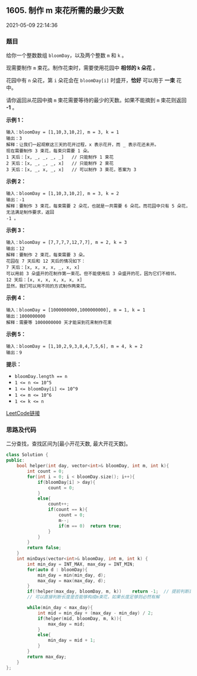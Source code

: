 ## 1605. 制作 m 束花所需的最少天数

2021-05-09 22:14:36

### 题目

给你一个整数数组 ``bloomDay``，以及两个整数 ``m`` 和 ``k`` 。

现需要制作 ``m`` 束花。制作花束时，需要使用花园中 **相邻的 ``k`` 朵花** 。

花园中有 ``n`` 朵花，第 ``i`` 朵花会在 ``bloomDay[i]`` 时盛开，**恰好** 可以用于 **一束** 花中。

请你返回从花园中摘 ``m`` 束花需要等待的最少的天数。如果不能摘到 ``m`` 束花则返回 **-1** 。



**示例 1：**

```
输入：bloomDay = [1,10,3,10,2], m = 3, k = 1
输出：3
解释：让我们一起观察这三天的花开过程，x 表示花开，而 _ 表示花还未开。
现在需要制作 3 束花，每束只需要 1 朵。
1 天后：[x, _, _, _, _]   // 只能制作 1 束花
2 天后：[x, _, _, _, x]   // 只能制作 2 束花
3 天后：[x, _, x, _, x]   // 可以制作 3 束花，答案为 3
```

**示例 2：**

```
输入：bloomDay = [1,10,3,10,2], m = 3, k = 2
输出：-1
解释：要制作 3 束花，每束需要 2 朵花，也就是一共需要 6 朵花。而花园中只有 5 朵花，无法满足制作要求，返回 
-1 。
```

**示例 3：**

```
输入：bloomDay = [7,7,7,7,12,7,7], m = 2, k = 3
输出：12
解释：要制作 2 束花，每束需要 3 朵。
花园在 7 天后和 12 天后的情况如下：
7 天后：[x, x, x, x, _, x, x]
可以用前 3 朵盛开的花制作第一束花。但不能使用后 3 朵盛开的花，因为它们不相邻。
12 天后：[x, x, x, x, x, x, x]
显然，我们可以用不同的方式制作两束花。
```

**示例 4：**

```
输入：bloomDay = [1000000000,1000000000], m = 1, k = 1
输出：1000000000
解释：需要等 1000000000 天才能采到花来制作花束
```

**示例 5：**

```
输入：bloomDay = [1,10,2,9,3,8,4,7,5,6], m = 4, k = 2
输出：9
```



**提示：**


- ``bloomDay.length == n``
- ``1 <= n <= 10^5``
- ``1 <= bloomDay[i] <= 10^9``
- ``1 <= m <= 10^6``
- ``1 <= k <= n``



[LeetCode链接](https://leetcode-cn.com/problems/minimum-number-of-days-to-make-m-bouquets/)

### 思路及代码

二分查找，查找区间为[最小开花天数, 最大开花天数]。

```cpp
class Solution {
public:
    bool helper(int day, vector<int>& bloomDay, int m, int k){
        int count = 0;
        for(int i = 0; i < bloomDay.size(); i++){
            if(bloomDay[i] > day){
                count = 0;
            }
            else{
                count++;
                if(count == k){
                    count = 0;
                    m--;
                    if(m == 0)  return true;
                }
            }
        }
        return false;
    }
    int minDays(vector<int>& bloomDay, int m, int k) {
        int min_day = INT_MAX, max_day = INT_MIN;
        for(auto d : bloomDay){
            min_day = min(min_day, d);
            max_day = max(max_day, d);
        }
        if(!helper(max_day, bloomDay, m, k))    return -1;  // 提前判断是否有效
        // 可以直接判断长度是否能够构成m束花，如果长度足够则必然有解

        while(min_day < max_day){
            int mid = min_day + (max_day - min_day) / 2;
            if(helper(mid, bloomDay, m, k)){
                max_day = mid;
            }
            else{
                min_day = mid + 1;
            }
        }
        return max_day;
    }
};
```
